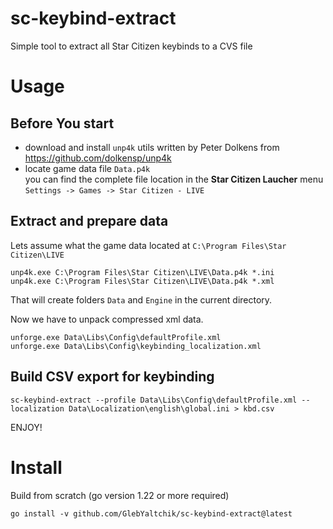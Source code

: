 # sc-keybind-extract
Simple tool to extract all Star Citizen keybinds to a CVS file

# Usage

## Before You start
- download and install `unp4k` utils written by Peter Dolkens from https://github.com/dolkensp/unp4k
- locate game data file `Data.p4k` \
  you can find the complete file location in the **Star Citizen Laucher** menu \
  `Settings -> Games -> Star Citizen - LIVE`

## Extract and prepare data

Lets assume what the game data located at `C:\Program Files\Star Citizen\LIVE`
```
unp4k.exe C:\Program Files\Star Citizen\LIVE\Data.p4k *.ini
unp4k.exe C:\Program Files\Star Citizen\LIVE\Data.p4k *.xml
```
That will create folders `Data` and `Engine` in the current directory.

Now we have to unpack compressed xml data.
```
unforge.exe Data\Libs\Config\defaultProfile.xml
unforge.exe Data\Libs\Config\keybinding_localization.xml 
```

## Build CSV export for keybinding

```
sc-keybind-extract --profile Data\Libs\Config\defaultProfile.xml --localization Data\Localization\english\global.ini > kbd.csv
```

ENJOY!

# Install

Build from scratch (go version 1.22 or more required)
```
go install -v github.com/GlebYaltchik/sc-keybind-extract@latest 
```